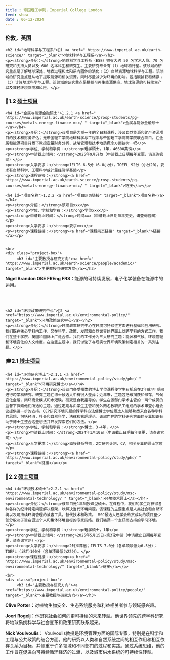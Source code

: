 ```yaml
---
title : 帝国理工学院，Imperial College London
feed: show
date : 06-12-2024
---
```


<html lang="zh">
<head>
    <meta charset="UTF-8">
    <title>帝国理工学院，Imperial College London </title>
    <link rel="stylesheet" href="/assets/css/CSS.css">
</head>
<body>
    <h3>伦敦，英国</h3>

    <h2 id="地球科学与工程系">🏫1 <a href=" https://www.imperial.ac.uk/earth-science/" target="_blank">地球科学与工程系</a></h2>
    <p><strong>介绍：</strong>地球科学与工程系（ESE）拥有大约 50 名学术人员、70 名研究和支持人员以及 600 名本科生和研究生。主要研究专业有（1）地球和行星。该领域的研究重点是了解地球深处、地表过程和太阳系内固体的演化；（2）自然资源地球科学与工程。该领域的研究重点是从地下提取能源和相关资源，同时尽量减少对环境的影响，包括碳捕获和储存；（3）计算地球科学与工程。该领域的研究重点是模拟可再生能源供应、地球资源的可持续生产以及减轻环境影响和风险。</p>

<h3 id="硕士项目">📖1.2 <a href=" https://www.imperial.ac.uk/earth-science/prosp-students/pg-courses/" target="_blank">硕士项目</a></h3>

    <h4 id="金属与能源金融硕士">1.2.1 <a href=" https://www.imperial.ac.uk/earth-science/prosp-students/pg-courses/metals-energy-finance-msc/ " target="_blank">金属与能源金融硕士</a></h4>
    <p><strong>介绍：</strong>该项目是为期一年的全日制课程，涉及自然能源和矿产资源项目的技术和财务评估；是帝国理工学院地球科学与工程系与帝国理工学院商学院联合项目。在金属和能源项目背景下教授定量财务分析、战略管理和技术地质概念方面独树一帜</p>
    <p><strong>学位、学制和学费：</strong>理学硕士，1年，46600英镑</p>
    <p><strong>申请截止时间：</strong>2025年9月开放（申请截止日期每年变更，请查询官网）</p>
    <p><strong>入学要求：</strong>IELTS 6.5分（6.0小分），TOEFL 92分（小分20），要求有自然科学、工程科学或计量经济学基础</p>
    <p><strong>课程链接：</strong><a href=" https://www.imperial.ac.uk/earth-science/prosp-students/pg-courses/metals-energy-finance-msc/ " target="_blank">链接</a></p>

    <h4 id="项目名称">1.2.2 <a href="项目网页链接" target="_blank">项目名称</a></h4>
    <p><strong>介绍：</strong>该项目xxx</p>
    <p><strong>学位、学制和学费：</strong>学位xxx</p>
    <p><strong>申请截止时间：</strong>时间xxx（申请截止日期每年变更，请查询官网）</p>
    <p><strong>入学要求：</strong>要求xxx</p>
    <p><strong>课程链接：</strong><a href="课程网页链接" target="_blank">链接</a></p>

   
    <br>
    <div class="project-box">
         <h3 id="主要教授与研究方向"><a href=" https://www.imperial.ac.uk/earth-science/people/academic/" target="_blank">主要教授与研究方向</a></h3>
<p><strong> Nigel Brandon OBE FREng FRS：</strong>能源的可持续发展，电子化学装备在能源中的运用。</p>
    </div>
    <br>
    <br>

    <h2 id="环境政策研究中心">🏫2 <a href="https://www.imperial.ac.uk/environmental-policy/" target="_blank">环境政策研究中心</a></h2>
    <p><strong>介绍：</strong>环境政策研究中心在环境可持续性方面进行基础和应用研究。我们既在核心学科内工作，又在科学、政策、发展和自然世界的界面上以跨学科的方式工作。我们在整个学院、英国和国际上广泛合作。我们的工作分为三大研究主题：能源和气候、环境管理和环境变化的人文维度。在这些主题中，我们讨论了与现实世界环境政策制定相关的一系列主题。</p>

<h3 id="博士项目">🎓2.1 <a href=" https://www.imperial.ac.uk/environmental-policy/study/phd " target="_blank">博士项目</a></h3>

    <h4 id="环境研究博士">2.1.1 <a href=" https://www.imperial.ac.uk/environmental-policy/study/phd/ " target="_blank">环境研究博士</a></h4>
    <p><strong>介绍：</strong>该部门备受推崇的博士学位课程使学生有机会在3年或4年期间进行跨学科研究。研究主题在博士候选人中有很大差异；近年来，主题包括碳捕获和储存，气候变化金融，闭环商业模式和水短缺。研究是自我指导的，学生在该部门学术主管的一两个成员的监督下探索他们所选的主题。通过定期与由学生主管和另外两名教职员工组成的学术审查小组会议提供进一步的支持。CEP研究环境问题的跨学科方法使博士学位候选人能够熟悉来自各种学科的思想，包括经济，社会和自然科学，法律和管理理论。该部门在跨学科研究方面的专业知识有助于博士生整合这些想法并开发探索它们的方法。</p>
    <p><strong>学位、学制和学费：</strong>博士，3-4年，</p>
    <p><strong>申请截止时间：</strong>2024年1月10日（申请截止日期每年变更，请查询官网）</p>
    <p><strong>入学要求：</strong>直接联系导师，2页研究计划，CV，相关专业的硕士学位</p>
    <p><strong>课程链接：</strong><a href=" https://www.imperial.ac.uk/environmental-policy/study/phd/ " target="_blank">链接</a></p>

 <h3 id="硕士项目">📖2.2 <a href=" https://www.imperial.ac.uk/environmental-policy/study/msc-environmental-technology/ " target="_blank">硕士项目</a></h3>

    <h4 id="环境技术硕士">2.2.1 <a href=" https://www.imperial.ac.uk/environmental-policy/study/msc-environmental-technology/ " target="_blank">环境技术硕士</a></h4>
    <p><strong>介绍：</strong>该项目是1年制授课型硕士。在课程中，我们的学生将获得各种各样的纪律特定问题解决框架，以解决当代环境问题。该课程的主要重点是人类社会和自然环境以及可持续环境管理的兼容工具，替代技术和政策。 MSC候选人还学会欣赏成功的项目至少部分取决于旨在促进个人和集体环境目标的专家网络。我们强调一个友好而支持的学习环境。</p>
    <p><strong>学位、学制和学费：</strong>理学硕士，1年</p>
    <p><strong>申请截止时间：</strong>2025年5月15日-第3轮申请（申请截止日期每年变更，请查询官网）</p>
    <p><strong>入学要求：</strong>2封推荐信；IELTS 7.0分（各单项最低为6.5分）；TOEFL (iBT)100分（各单项最低为22分）。</p>
    <p><strong>课程链接：</strong><a href=" https://www.imperial.ac.uk/environmental-policy/study/msc-environmental-technology/" target="_blank">链接</a></p>
   
    <br>
    <div class="project-box">
         <h3 id="主要教授与研究方向"><a href="https://www.imperial.ac.uk/environmental-policy/people/" target="_blank">主要教授与研究方向</a></h3>
<p><strong> Clive Potter：</strong>对植物生物安全、生态系统服务和利益相关者参与领域感兴趣。</p>
        <p><strong> Joeri Rogelj：</strong>他研究社会如何向更可持续的未来转型。他世界领先的跨学科研究将地球系统科学与社会变革和政策研究联系起来。</p>
        <p><strong> Nick Voulvoulis：</strong> Voulvoulis教授是环境管理方面的国际专家，特别是在科学和工程与公共政策的结合方面。他的研究以人类和自然系统之间的相互作用和相互依存关系为目标，并侧重于许多领域和不同部门的过程和实践。通过系统思维，他的工作旨在促进向可持续循环经济的过渡，以及城市供水系统的可持续性转型。</p>
    </div>

</body>
</html>

